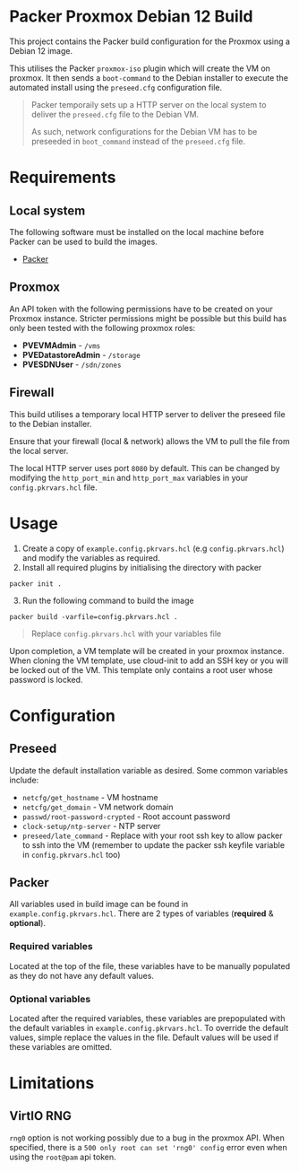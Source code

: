 <!-- @format -->

# Packer Proxmox Debian 12 Build

This project contains the Packer build configuration for the Proxmox using a Debian 12 image.

This utilises the Packer `proxmox-iso` plugin which will create the VM on proxmox. It then sends a `boot-command` to the Debian installer to execute the automated install using the `preseed.cfg` configuration file.

> Packer temporaily sets up a HTTP server on the local system to deliver the `preseed.cfg` file to the Debian VM.
>
> As such, network configurations for the Debian VM has to be preseeded in `boot_command` instead of the `preseed.cfg` file.

# Requirements

## Local system

The following software must be installed on the local machine before Packer can be used to build the images.

- [Packer](https://www.packer.io/)

## Proxmox

An API token with the following permissions have to be created on your Proxmox instance. Stricter permissions might be possible but this build has only been tested with the following proxmox roles:

- **PVEVMAdmin** - `/vms`
- **PVEDatastoreAdmin** - `/storage`
- **PVESDNUser** - `/sdn/zones`

## Firewall

This build utilises a temporary local HTTP server to deliver the preseed file to the Debian installer.

Ensure that your firewall (local & network) allows the VM to pull the file from the local server.

The local HTTP server uses port `8080` by default. This can be changed by modifying the `http_port_min` and `http_port_max` variables in your `config.pkrvars.hcl` file.

# Usage

1. Create a copy of `example.config.pkrvars.hcl` (e.g `config.pkrvars.hcl`) and modify the variables as required.
1. Install all required plugins by initialising the directory with packer

```
packer init .
```

3. Run the following command to build the image

```
packer build -varfile=config.pkrvars.hcl .
```

> Replace `config.pkrvars.hcl` with your variables file

Upon completion, a VM template will be created in your proxmox instance. When cloning the VM template, use cloud-init to add an SSH key or you will be locked out of the VM. This template only contains a root user whose password is locked.

# Configuration

## Preseed

Update the default installation variable as desired. Some common variables include:

- `netcfg/get_hostname` - VM hostname
- `netcfg/get_domain` - VM network domain
- `passwd/root-password-crypted` - Root account password
- `clock-setup/ntp-server` - NTP server
- `preseed/late_command` - Replace with your root ssh key to allow packer to ssh into the VM (remember to update the packer ssh keyfile variable in `config.pkrvars.hcl` too)

## Packer

All variables used in build image can be found in `example.config.pkrvars.hcl`. There are 2 types of variables (**required** & **optional**).

### Required variables

Located at the top of the file, these variables have to be manually populated as they do not have any default values.

### Optional variables

Located after the required variables, these variables are prepopulated with the default variables in `example.config.pkrvars.hcl`. To override the default values, simple replace the values in the file. Default values will be used if these variables are omitted.

# Limitations

## VirtIO RNG

`rng0` option is not working possibly due to a bug in the proxmox API. When specified, there is a `500 only root can set 'rng0' config` error even when using the `root@pam` api token.
